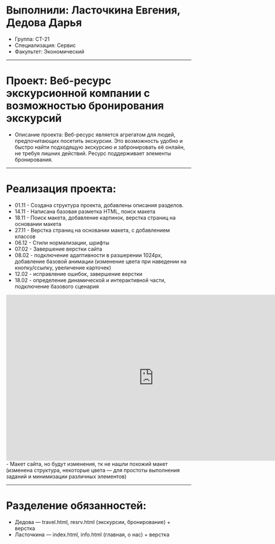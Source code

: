 # Выполнили: Ласточкина Евгения, Дедова Дарья
- Группа: СТ-21
- Специализация: Сервис
- Факультет: Экономический
---
# Проект: Веб-ресурс экскурсионной компании с возможностью бронирования экскурсий
- Описание проекта: Веб-ресурс является агрегатом для людей, предпочитающих посетить экскурсии. Это возможность удобно и быстро найти подходящую экскурсию и забронировать её онлайн, не требуя лишних действий. Ресурс поддерживает элементы бронирования.
---
# Реализация проекта:
- 01.11 - Создана структура проекта, добавлены описания разделов.
- 14.11 - Написана базовая разметка HTML, поиск макета
- 18.11 - Поиск макета, добавление картинок, верстка страниц на основании макета
- 27.11 - Верстка страниц на основании макета, с добавлением классов
- 06.12 - Стили нормализации, шрифты
- 07.02 - Завершение верстки сайта
- 08.02 - подключение адаптивности в разшерении 1024px, добавление базовой анимации (изменение цвета при наведении на кнопку/ссылку, увеличение карточек)
- 12.02 - исправление ошибок, завершение верстки
- 18.02 - определение динамической и интерактивной части, подключение базового сценария
<iframe style="border: 1px solid rgba(0, 0, 0, 0.1);" width="800" height="450" src="https://embed.figma.com/design/nHKLUHhYaYIaznmCyFY2D8/%D0%9C%D0%BD%D0%BE%D0%B3%D0%BE%D1%81%D1%82%D1%80%D0%B0%D0%BD%D0%B8%D1%87%D0%BD%D1%8B%D0%B9-%D1%81%D0%B0%D0%B9%D1%82---Luxury-%D0%A2%D1%83%D1%80%D1%8B-(Copy)?embed-host=share" allowfullscreen></iframe> - Макет сайта, но будут изменения, тк не нашли похожий макет (изменена структура, некоторые цвета — для простоты выполнения заданий и минимизации различных элементов)

---
# Разделение обязанностей:
- Дедова — travel.html, resrv.html (экскурсии, бронирование) + верстка
- Ласточкина — index.html, info.html (главная, о нас) + верстка
